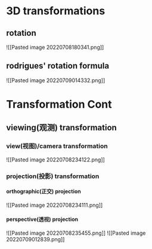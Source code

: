 # 3D  transformations
## rotation
![[Pasted image 20220708180341.png]]
## rodrigues' rotation formula
![[Pasted image 20220709014332.png]]
# Transformation Cont

## viewing(观测) transformation
### view(视图)/camera transformation
![[Pasted image 20220708234122.png]]
### projection(投影) transformation
#### orthographic(正交) projection
![[Pasted image 20220708234111.png]]
#### perspective(透视) projection
![[Pasted image 20220708235455.png]]
![[Pasted image 20220709012839.png]]